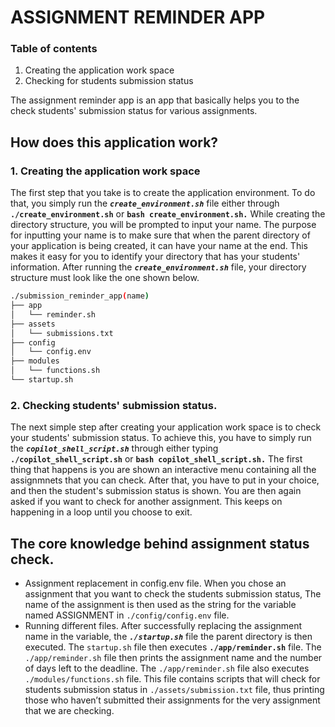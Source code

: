 # ASSIGNMENT REMINDER APP
### Table of contents
1. Creating the application work space
2. Checking for students submission status

The assignment reminder app is an app that basically helps you to the check students' submission status for various assignments. 

## How does this application work?
### 1. Creating the application work space
The first step that you take is to create the application environment.
To do that, you simply run the ***`create_environment.sh`*** file either through **`./create_environment.sh`** or **`bash create_environment.sh.`** While creating the directory structure, you will be prompted to input your name. The purpose for inputting your name is to make sure that when the parent directory of your application is being created, it can have your name at the end. This makes it easy for you to identify your directory that has your students' information.
After running the ***`create_environment.sh`*** file, your directory structure must look like the one shown below.

```bash
./submission_reminder_app(name)
├── app
│   └── reminder.sh
├── assets
│   └── submissions.txt
├── config
│   └── config.env
├── modules
│   └── functions.sh
└── startup.sh
```

### 2. Checking students' submission status.
The next simple step after creating your application work space is to check your students' submission status. To achieve this, you have to simply run the ***`copilot_shell_script.sh`*** through either typing **`./copilot_shell_script.sh`** or **`bash copilot_shell_script.sh.`**
The first thing that happens is you are shown an interactive menu containing all the assignmnets that you can check. 
After that, you have to put in your choice, and then the student's submission status is shown. You are then again asked if you want to check for another assignment. This keeps on happening in a loop until you choose to exit.

## The core knowledge behind assignment status check.
* Assignment replacement in config.env file.
When you chose an assignment that you want to check the students submission status, The name of the assignment is then used as the string for the variable named ASSIGNMENT in `./config/config.env` file.
* Running different files.
After successfully replacing the assignment name in the variable, the ***`./startup.sh`*** file the parent directory is then executed.
The `startup.sh` file then executes  **`./app/reminder.sh`** file.
The `./app/reminder.sh` file then prints the assignment name and the number of days left to the deadline. The `./app/reminder.sh` file also executes `./modules/functions.sh` file. This file contains scripts that will check for students submission status in `./assets/submission.txt` file, thus printing those who haven’t submitted their assignments for the very assignment that we are checking.
